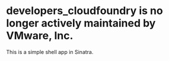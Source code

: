 # developers_cloudfoundry is no longer actively maintained by VMware, Inc.

This is a simple shell app in Sinatra.